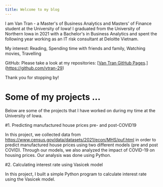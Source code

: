 ```yaml
---
title: Welcome to my blog
---
```

I am Van Tran - a Master's of Business Analytics and Masters' of Finance student at the University of Iowa! I graduated from the University of Northern Iowa in 2021 with a Bachelor's in Business Analytics and spent the following year working as an IT risk consultant at Deloitte Vietnam. 

My interest: Reading, Spending time with friends and family, Watching movies, Travelling

GitHub: Please take a look at my repositories: [[Van Tran GitHub Pages](https://pages.github.com/).](https://github.com/vtran-29)

Thank you for stopping by!


# Some of my projects ...

Below are some of the projects that I have worked on during my time at the University of Iowa.

#1. Predicting manufactured house prices pre- and post-COVID19 

In this project, we collected data from https://www.census.gov/data/datasets/2021/econ/MHS/puf.html in order to predict manufactured house prices using two different models (pre and post COVID). Through our models, we also analyzed the impact of COVID-19 on housing prices.
Our analysis was done using Python. 

#2. Calculating interest rate using Vasicek model 

In this project, I built a simple Python program to calculate interest rate using the Vasicek model.

